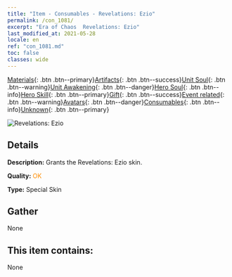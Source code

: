 ```yaml
---
title: "Item - Consumables - Revelations: Ezio"
permalink: /con_1081/
excerpt: "Era of Chaos  Revelations: Ezio"
last_modified_at: 2021-05-28
locale: en
ref: "con_1081.md"
toc: false
classes: wide
---
```

 [Materials](/Items/){: .btn .btn--primary}[Artifacts](/Items/Artifacts/){: .btn .btn--success}[Unit Soul](/Items/UnitSoul/){: .btn .btn--warning}[Unit Awakening](/Items/UnitAwakening/){: .btn .btn--danger}[Hero Soul](/Items/HeroSoul/){: .btn .btn--info}[Hero Skill](/Items/HeroSkill/){: .btn .btn--primary}[Gift](/Items/Gift/){: .btn .btn--success}[Event related](/Items/Events/){: .btn .btn--warning}[Avatars](/Items/Avatars/){: .btn .btn--danger}[Consumables](/Items/Consumables/){: .btn .btn--info}[Unknown](/Items/Unknown/){: .btn .btn--primary}

 ![Revelations: Ezio](/images/h/h_Ezio1.jpg)

## Details
 **Description:** Grants the Revelations: Ezio skin.

 **Quality:** <span style="color: #FF8C00">OK</span>

 **Type:** Special Skin

## Gather

  None

## This item contains:

  None


